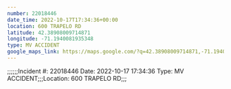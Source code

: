 ```yaml
---
number: 22018446
date_time: 2022-10-17T17:34:36+00:00
location: 600 TRAPELO RD
latitude: 42.38908009714871
longitude: -71.1940081935348
type: MV ACCIDENT
google_maps_link: https://maps.google.com/?q=42.38908009714871,-71.1940081935348
---
```


;;;;;;Incident #: 22018446   Date: 2022-10-17 17:34:36   Type: MV ACCIDENT;;;Location: 600 TRAPELO RD;;;
